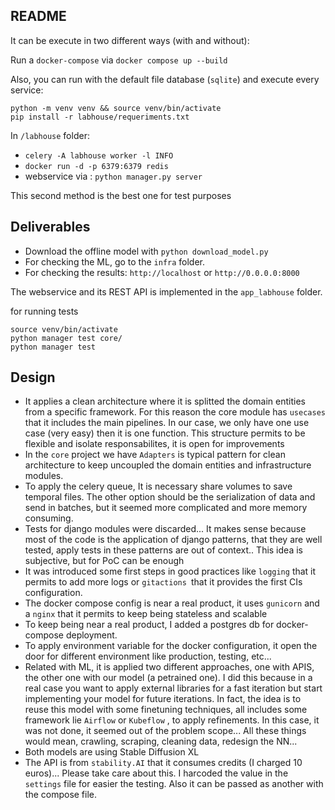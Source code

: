## README
It can be execute in two different ways (with and without):

Run a `docker-compose` via `docker compose up --build`

Also, you can run with the default file database (`sqlite`) and execute every service:

```
python -m venv venv && source venv/bin/activate
pip install -r labhouse/requeriments.txt
```

In `/labhouse` folder:
 - `celery -A labhouse worker -l INFO`
 - `docker run -d -p 6379:6379 redis`
 - webservice via : `python manager.py server`

This second method is the best one for test purposes

## Deliverables
- Download the offline model with `python download_model.py`
- For checking the ML, go to the `infra` folder.
- For checking the results: `http://localhost` or `http://0.0.0.0:8000`

The webservice and its REST API is implemented in the `app_labhouse` folder.

for running tests

```
source venv/bin/activate
python manager test core/
python manager test
```

## Design

- It applies a clean architecture where it is splitted the domain entities from a specific framework. For this
reason the core module has  `usecases` that it includes the main pipelines. In our case, we only have one use case
(very easy) then it is one function. This structure permits to be flexible and isolate responsabilites, it is open for improvements
- In the `core` project we have `Adapters` is typical pattern for clean architecture to keep uncoupled the domain entities
 and infrastructure modules.
- To apply the celery queue, It is necessary share volumes to save temporal files. The other option should be the serialization of data
and send in batches, but it seemed more complicated and more memory consuming.
- Tests for django modules were discarded... It makes sense because most of the code is the application of django patterns, that they are well
tested, apply tests in these patterns are out of context.. This idea is subjective, but for PoC can be enough
- It was introduced some first steps in good practices like `logging` that it permits to add more logs or `gitactions `that it provides the
first CIs configuration.
- The docker compose config is near a real product, it uses `gunicorn` and a `nginx` that it permits to keep being stateless and scalable
- To keep being near a real product, I added a postgres db for docker-compose deployment.
- To apply environment variable for the docker configuration, it open the door for different environment like production, testing, etc...
- Related with ML, it is applied two different approaches, one with APIS, the other one with our model (a petrained one). I did this because
in a real case you want to apply external libraries for a fast iteration but start implementing your model for future iterations. In fact,
the idea is to reuse this model with some finetuning techniques, all includes some framework lie `Airflow` or `Kubeflow` , to apply refinements. In this
case, it was not done, it seemed out of the problem scope... All these things would mean, crawling, scraping, cleaning data, redesign the NN...
- Both models are using Stable Diffusion XL
- The API is from `stability.AI` that it consumes credits (I charged 10 euros)... Please take care about this. I harcoded the value in the `settings` file
for easier the testing. Also it can be passed as another with the compose file.
